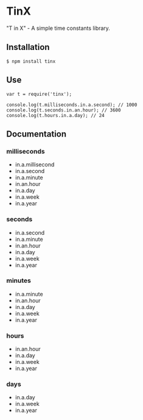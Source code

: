 TinX
=====

"T in X" - A simple time constants library.

## Installation

    $ npm install tinx
    
## Use

    var t = require('tinx');
    
    console.log(t.milliseconds.in.a.second); // 1000
    console.log(t.seconds.in.an.hour); // 3600
    console.log(t.hours.in.a.day); // 24
    
## Documentation

### milliseconds

* in.a.millisecond
* in.a.second
* in.a.minute
* in.an.hour
* in.a.day
* in.a.week
* in.a.year
    
### seconds

* in.a.second
* in.a.minute
* in.an.hour
* in.a.day
* in.a.week
* in.a.year
    
### minutes

* in.a.minute
* in.an.hour
* in.a.day
* in.a.week
* in.a.year
    
### hours

* in.an.hour
* in.a.day
* in.a.week
* in.a.year
    
### days

* in.a.day
* in.a.week
* in.a.year